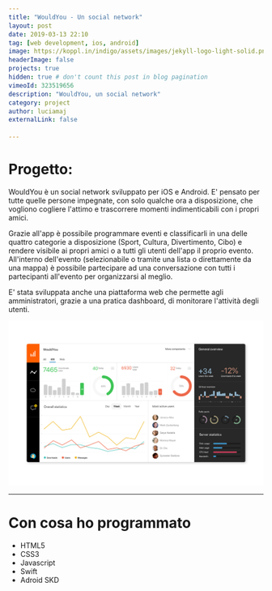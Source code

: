```yaml
---
title: "WouldYou - Un social network"
layout: post
date: 2019-03-13 22:10
tag: [web development, ios, android]
image: https://koppl.in/indigo/assets/images/jekyll-logo-light-solid.png
headerImage: false
projects: true
hidden: true # don't count this post in blog pagination
vimeoId: 323519656
description: "WouldYou, un social network"
category: project
author: luciamaj
externalLink: false

---
```


# Progetto:
WouldYou è un social network sviluppato per iOS e Android. E' pensato per tutte quelle persone impegnate, con solo qualche ora a disposizione, che vogliono cogliere l'attimo e trascorrere momenti indimenticabili con i propri amici.

Grazie all'app è possibile programmare eventi e classificarli in una delle quattro categorie a disposizione (Sport, Cultura, Divertimento, Cibo) e rendere visibile ai propri amici o a tutti gli utenti dell'app il proprio evento. All'interno dell'evento (selezionabile o tramite una lista o direttamente da una mappa) è possibile partecipare ad una conversazione con tutti i partecipanti all'evento per organizzarsi al meglio.

E' stata sviluppata anche una piattaforma web che permette agli amministratori, grazie a una pratica dashboard, di monitorare l'attività degli utenti.

![image](/assets/images/wouldyou/dashboard.png)

---

# Con cosa ho programmato

- HTML5
- CSS3
- Javascript
- Swift
- Adroid SKD